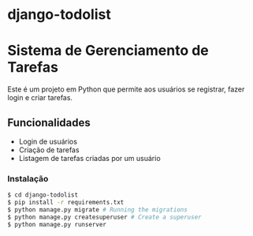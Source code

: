 # django-todolist

# Sistema de Gerenciamento de Tarefas

 Este é um projeto em Python que permite aos usuários se registrar, fazer login e criar tarefas.

## Funcionalidades

- Login de usuários
- Criação de tarefas
- Listagem de tarefas criadas por um usuário

### Instalação


```sh
$ cd django-todolist
$ pip install -r requirements.txt
$ python manage.py migrate # Running the migrations
$ python manage.py createsuperuser # Create a superuser
$ python manage.py runserver
```


